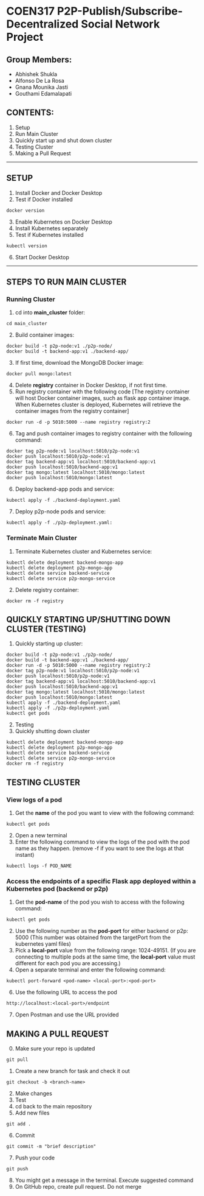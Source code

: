 # COEN317 P2P-Publish/Subscribe-Decentralized Social Network Project

## Group Members:
- Abhishek Shukla
- Alfonso De La Rosa
- Gnana Mounika Jasti
- Gouthami Edamalapati

## CONTENTS:
1. Setup
2. Run Main Cluster
3. Quickly start up and shut down cluster
4. Testing Cluster
5. Making a Pull Request

---
## SETUP
1. Install Docker and Docker Desktop
2. Test if Docker installed
```
docker version
```
3. Enable Kubernetes on Docker Desktop
4. Install Kubernetes separately
5. Test if Kubernetes installed
```
kubectl version
```
6. Start Docker Desktop

---
## STEPS TO RUN MAIN CLUSTER

### Running Cluster
1. cd into **main_cluster** folder:
```
cd main_cluster
```
2. Build container images:
```
docker build -t p2p-node:v1 ./p2p-node/
docker build -t backend-app:v1 ./backend-app/
```
3. If first time, download the MongoDB Docker image:
```
docker pull mongo:latest
```
4. Delete **registry** container in Docker Desktop, if not first time.
5. Run registry container with the following code [The registry container will host Docker container images, such as flask app container image. When Kubernetes cluster is deployed, Kubernetes will retrieve the container images from the registry container]
```
docker run -d -p 5010:5000 --name registry registry:2
```
6. Tag and push container images to registry container with the following command:
```
docker tag p2p-node:v1 localhost:5010/p2p-node:v1
docker push localhost:5010/p2p-node:v1
docker tag backend-app:v1 localhost:5010/backend-app:v1
docker push localhost:5010/backend-app:v1
docker tag mongo:latest localhost:5010/mongo:latest
docker push localhost:5010/mongo:latest
```
6. Deploy backend-app pods and service:
```
kubectl apply -f ./backend-deployment.yaml
```
7. Deploy p2p-node pods and service:
```
kubectl apply -f ./p2p-deployment.yaml:
```

### Terminate Main Cluster
1. Terminate Kubernetes cluster and Kubernetes service:
```
kubectl delete deployment backend-mongo-app
kubectl delete deployment p2p-mongo-app
kubectl delete service backend-service
kubectl delete service p2p-mongo-service
```
2. Delete registry container:
```
docker rm -f registry
```

## QUICKLY STARTING UP/SHUTTING DOWN CLUSTER (TESTING)
1. Quickly starting up cluster:
```
docker build -t p2p-node:v1 ./p2p-node/
docker build -t backend-app:v1 ./backend-app/
docker run -d -p 5010:5000 --name registry registry:2
docker tag p2p-node:v1 localhost:5010/p2p-node:v1
docker push localhost:5010/p2p-node:v1
docker tag backend-app:v1 localhost:5010/backend-app:v1
docker push localhost:5010/backend-app:v1
docker tag mongo:latest localhost:5010/mongo:latest
docker push localhost:5010/mongo:latest
kubectl apply -f ./backend-deployment.yaml
kubectl apply -f ./p2p-deployment.yaml
kubectl get pods
```
2. Testing
3. Quickly shutting down cluster
```
kubectl delete deployment backend-mongo-app
kubectl delete deployment p2p-mongo-app
kubectl delete service backend-service
kubectl delete service p2p-mongo-service
docker rm -f registry
```

## TESTING CLUSTER

### View logs of a pod
1. Get the **name** of the pod you want to view with the following command:
```
kubectl get pods
```
2. Open a new terminal
3. Enter the following command to view the logs of the pod with the pod name as they happen. (remove -f if you want to see the logs at that instant)
```
kubectl logs -f POD_NAME
```

### Access the endpoints of a specific Flask app deployed within a Kubernetes pod (backend or p2p)
1. Get the **pod-name** of the pod you wish to access with the following command:
```
kubectl get pods
```
2. Use the following number as the **pod-port** for either backend or p2p: 5000 (This number was obtained from the targetPort from the kubernetes yaml files)
4. Pick a **local-port** value from the following range: 1024-49151. (If you are connecting to multiple pods at the same time, the **local-port** value must different for each pod you are accessing.)
5. Open a separate terminal and enter the following command:
```
kubectl port-forward <pod-name> <local-port>:<pod-port>
```
6. Use the following URL to access the pod
```
http://localhost:<local-port>/endpoint
```
7. Open Postman and use the URL provided

## MAKING A PULL REQUEST
0. Make sure your repo is updated
```
git pull
```
1. Create a new branch for task and check it out
```
git checkout -b <branch-name>
```
2. Make changes
3. Test
4. cd back to the main repository
5. Add new files
```
git add .
```
6. Commit
```
git commit -m "brief description"
```
7. Push your code
```
git push
```
8. You might get a message in the terminal. Execute suggested command
9. On GitHub repo, create pull request. Do not merge

